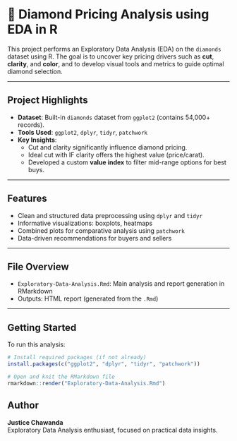 
# 💎 Diamond Pricing Analysis using EDA in R

This project performs an Exploratory Data Analysis (EDA) on the `diamonds` dataset using R. The goal is to uncover key pricing drivers such as **cut**, **clarity**, and **color**, and to develop visual tools and metrics to guide optimal diamond selection.

---

## Project Highlights

- **Dataset**: Built-in `diamonds` dataset from `ggplot2` (contains 54,000+ records).
- **Tools Used**: `ggplot2`, `dplyr`, `tidyr`, `patchwork`
- **Key Insights**:
  - Cut and clarity significantly influence diamond pricing.
  - Ideal cut with IF clarity offers the highest value (price/carat).
  - Developed a custom **value index** to filter mid-range options for best buys.

---

## Features

- Clean and structured data preprocessing using `dplyr` and `tidyr`
- Informative visualizations: boxplots, heatmaps
- Combined plots for comparative analysis using `patchwork`
- Data-driven recommendations for buyers and sellers

---

## File Overview

- `Exploratory-Data-Analysis.Rmd`: Main analysis and report generation in RMarkdown
- Outputs: HTML report (generated from the `.Rmd`)

---

## Getting Started

To run this analysis:
```r
# Install required packages (if not already)
install.packages(c("ggplot2", "dplyr", "tidyr", "patchwork"))

# Open and knit the RMarkdown file
rmarkdown::render("Exploratory-Data-Analysis.Rmd")

```

## Author

**Justice Chawanda**  
Exploratory Data Analysis enthusiast, focused on practical data insights.
